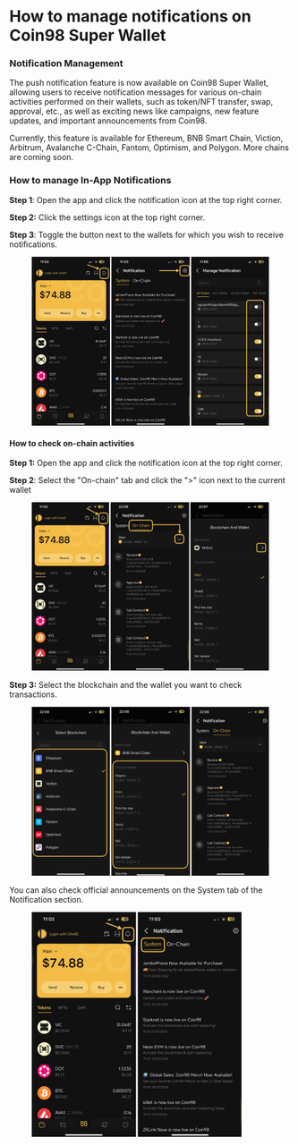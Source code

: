 # How to manage notifications on Coin98 Super Wallet

### Notification Management

The push notification feature is now available on Coin98 Super Wallet, allowing users to receive notification messages for various on-chain activities performed on their wallets, such as token/NFT transfer, swap, approval, etc., as well as exciting news like campaigns, new feature updates, and important announcements from Coin98.

Currently, this feature is available for Ethereum, BNB Smart Chain, Viction, Arbitrum, Avalanche C-Chain, Fantom, Optimism, and Polygon. More chains are coming soon.

### How to manage In-App Notifications

**Step 1**: Open the app and click the notification icon at the top right corner.

**Step 2:** Click the settings icon at the top right corner.

**Step 3**: Toggle the button next to the wallets for which you wish to receive notifications.

<figure><img src="../../../../.gitbook/assets/coin98-app-notification-management-1.png" alt=""><figcaption></figcaption></figure>

#### How to check on-chain activities

**Step 1:** Open the app and click the notification icon at the top right corner.

**Step 2**: Select the "On-chain" tab and click the ">" icon next to the current wallet

<figure><img src="../../../../.gitbook/assets/coin98-app-notification-management-2.png" alt=""><figcaption></figcaption></figure>

**Step 3:** Select the blockchain and the wallet you want to check transactions.

<figure><img src="../../../../.gitbook/assets/coin98-app-notification-management-3.png" alt=""><figcaption></figcaption></figure>

You can also check official announcements on the System tab of the Notification section.

<figure><img src="../../../../.gitbook/assets/coin98-app-notification-management-4.png" alt="" width="375"><figcaption></figcaption></figure>
